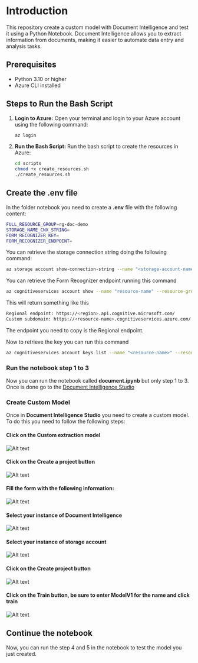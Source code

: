 # Introduction

This repository create a custom model with Document Intelligence and test it using a Python Notebook. Document Intelligence allows you to extract information from documents, making it easier to automate data entry and analysis tasks.

## Prerequisites

- Python 3.10 or higher
- Azure CLI installed

## Steps to Run the Bash Script

1. **Login to Azure:**
   Open your terminal and login to your Azure account using the following command:
   ```bash
   az login
   ```
2. **Run the Bash Script:**
   Run the bash script to create the resources in Azure:
   ```bash
   cd scripts
   chmod +x create_resources.sh
   ./create_resources.sh
   ```

## Create the .env file

In the folder notebook you need to create a **.env** file with the following content:

```bash
FULL_RESOURCE_GROUP=rg-doc-demo
STORAGE_NAME_CNX_STRING=
FORM_RECOGNIZER_KEY=
FORM_RECOGNIZER_ENDPOINT=
```

You can retrieve the storage connection string doing the following command:

```bash
az storage account show-connection-string --name "<storage-account-name>" --resource-group "<resource-group-name>" --query connectionString --output tsv
```

You can retrieve the Form Recognizer endpoint running this command

```bash
az cognitiveservices account show --name "resource-name" --resource-group "resource-group-name" --query "properties.endpoint"
```

This will return something like this

```bash
Regional endpoint: https://<region>.api.cognitive.microsoft.com/
Custom subdomain: https://<resource-name>.cognitiveservices.azure.com/
```

The endpoint you need to copy is the Regional endpoint.

Now to retrieve the key you can run this command

```bash
az cognitiveservices account keys list --name "<resource-name>" --resource-group "<resource-group-name>"
```

### Run the notebook step 1 to 3

Now you can run the notebook called **document.ipynb** but only step 1 to 3. Once is done go to the [Document Intelligence Studio](https://documentintelligence.ai.azure.com/studio/)

### Create Custom Model

Once in **Document Intelligence Studio** you need to create a custom model. To do this you need to follow the following steps:

#### Click on the **Custom extraction model**

![Alt text](img/img1.png)

#### Click on the **Create a project** button

![Alt text](img/img2.png)

#### Fill the form with the following information:

![Alt text](img/img3.png)

#### Select your instance of Document Intelligence

![Alt text](img/img4.png)

#### Select your instance of storage account

![Alt text](img/img5.png)

#### Click on the **Create project** button

![Alt text](img/img6.png)

#### Click on the **Train** button, be sure to enter **ModelV1** for the name and click train

![Alt text](img/img7.png)

## Continue the notebook

Now, you can run the step 4 and 5 in the notebook to test the model you just created.
